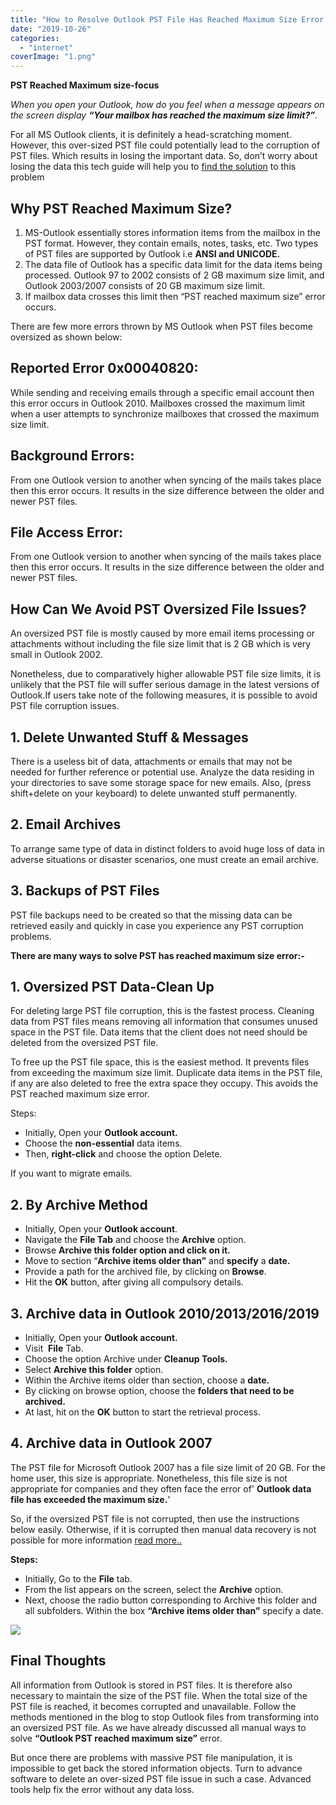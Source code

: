 ```yaml
---
title: "How to Resolve Outlook PST File Has Reached Maximum Size Error Problem?"
date: "2019-10-26"
categories: 
  - "internet"
coverImage: "1.png"
---
```


**PST Reached Maximum size-focus**

_When you open your Outlook, how do you feel when a message appears on the screen display_ **_“Your mailbox has reached the maximum size limit?”_**_._ 

For all MS Outlook clients, it is definitely a head-scratching moment. However, this over-sized PST file could potentially lead to the corruption of PST files. Which results in losing the important data. So, don’t worry about losing the data this tech guide will help you to [find the solution](https://www.migrateemails.com/how-to-divide-large-pst-file-manually/) to this problem

## Why PST Reached Maximum Size?

1. MS-Outlook essentially stores information items from the mailbox in the PST format. However, they contain emails, notes, tasks, etc. Two types of PST files are supported by Outlook i.e **ANSI and UNICODE.** 
2. The data file of Outlook has a specific data limit for the data items being processed. Outlook 97 to 2002 consists of 2 GB maximum size limit, and Outlook 2003/2007 consists of 20 GB maximum size limit. 
3. If mailbox data crosses this limit then “PST reached maximum size” error occurs.

There are few more errors thrown by MS Outlook when PST files become oversized as shown below:

## Reported Error 0x00040820:

While sending and receiving emails through a specific email account then this error occurs in Outlook 2010. Mailboxes crossed the maximum limit when a user attempts to synchronize mailboxes that crossed the maximum size limit.

## Background Errors:

From one Outlook version to another when syncing of the mails takes place then this error occurs. It results in the size difference between the older and newer PST files.

## File Access Error:

From one Outlook version to another when syncing of the mails takes place then this error occurs. It results in the size difference between the older and newer PST files.

## How Can We Avoid PST Oversized File Issues?

An oversized PST file is mostly caused by more email items processing or attachments without including the file size limit that is 2 GB which is very small in Outlook 2002.

Nonetheless, due to comparatively higher allowable PST file size limits, it is unlikely that the PST file will suffer serious damage in the latest versions of Outlook.If users take note of the following measures, it is possible to avoid PST file corruption issues.

## 1\. Delete Unwanted Stuff & Messages

There is a useless bit of data, attachments or emails that may not be needed for further reference or potential use. Analyze the data residing in your directories to save some storage space for new emails. Also, (press shift+delete on your keyboard) to delete unwanted stuff permanently.

## 2\. Email Archives

To arrange same type of data in distinct folders to avoid huge loss of data in adverse situations or disaster scenarios, one must create an email archive.

## 3\. Backups of PST Files

PST file backups need to be created so that the missing data can be retrieved easily and quickly in case you experience any PST corruption problems.

**There are many ways to solve PST has reached maximum size error:-**

## 1\. Oversized PST Data-Clean Up

For deleting large PST file corruption, this is the fastest process. Cleaning data from PST files means removing all information that consumes unused space in the PST file. Data items that the client does not need should be deleted from the oversized PST file. 

To free up the PST file space, this is the easiest method. It prevents files from exceeding the maximum size limit. Duplicate data items in the PST file, if any are also deleted to free the extra space they occupy. This avoids the PST reached maximum size error.

Steps:

- Initially, Open your **Outlook account.**
- Choose the **non-essential** data items.
- Then, **right-click** and choose the option Delete.

If you want to migrate emails.

## 2\. By Archive Method

- Initially, Open your **Outlook account**.
- Navigate the **File Tab** and choose the **Archive** option.
- Browse **Archive this folder option and click on it.**
- Move to section “**Archive items older than”** and **specify** a **date.**
- Provide a path for the archived file, by clicking on **Browse**.
- Hit the **OK** button, after giving all compulsory details.

## 3\. Archive data in Outlook 2010/2013/2016/2019

- Initially, Open your **Outlook account.**
- Visit  **File** Tab.
- Choose the option Archive under **Cleanup Tools.**
- Select **Archive this folder** option.
- Within the Archive items older than section, choose a **date.**
- By clicking on browse option, choose the **folders that need to be archived.**
- At last, hit on the **OK** button to start the retrieval process.

## 4\. Archive data in Outlook 2007

The PST file for Microsoft Outlook 2007 has a file size limit of 20 GB. For the home user, this size is appropriate. Nonetheless, this file size is not appropriate for companies and they often face the error of' **Outlook data file has exceeded the maximum size.**' 

So, if the oversized PST file is not corrupted, then use the instructions below easily. Otherwise, if it is corrupted then manual data recovery is not possible for more information [read more..](https://www.migrateemails.com/how-to-divide-large-pst-file-manually/)

**Steps:**

- Initially, Go to the **File** tab.
- From the list appears on the screen, select the **Archive** option. 
- Next, choose the radio button corresponding to Archive this folder and all subfolders. Within the box **“Archive items older than”** specify a date.

![](/posts/2019/10/images/1.png)

## Final Thoughts

All information from Outlook is stored in PST files. It is therefore also necessary to maintain the size of the PST file. When the total size of the PST file is reached, it becomes corrupted and unavailable. Follow the methods mentioned in the blog to stop Outlook files from transforming into an oversized PST file. As we have already discussed all manual ways to solve **“Outlook PST reached maximum size”** error.  

But once there are problems with massive PST file manipulation, it is impossible to get back the stored information objects. Turn to advance software to delete an over-sized PST file issue in such a case. Advanced tools help fix the error without any data loss.
